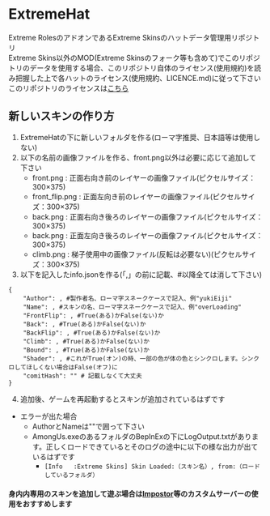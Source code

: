 # ExtremeHat
Extreme RolesのアドオンであるExtreme Skinsのハットデータ管理用リポジトリ<br>
Extreme Skins以外のMOD(Extreme Skinsのフォーク等も含めて)でこのリポジトリのデータを使用する場合、このリポジトリ自体のライセンス(使用規約)を読み把握した上で各ハットのライセンス(使用規約、LICENCE.md)に従って下さい<br>
このリポジトリのライセンスは[こちら](https://github.com/yukieiji/ExtremeHats/blob/main/LICENSE.md)

## 新しいスキンの作り方
1. ExtremeHatの下に新しいフォルダを作る(ローマ字推奨、日本語等は使用しない)
2. 以下の名前の画像ファイルを作る、front.png以外は必要に応じて追加して下さい
   - front.png : 正面右向き前のレイヤーの画像ファイル(ピクセルサイズ：300×375)
   - front_flip.png : 正面左向き前のレイヤーの画像ファイル(ピクセルサイズ：300×375)
   - back.png : 正面右向き後ろのレイヤーの画像ファイル(ピクセルサイズ：300×375)
   - back.png : 正面左向き後ろのレイヤーの画像ファイル(ピクセルサイズ：300×375)
   - climb.png : 梯子使用中の画像ファイル(反転は必要ない)(ピクセルサイズ：300×375)
3. 以下を記入したinfo.jsonを作る(「,」の前に記載、#以降全ては消して下さい)
```
{
    "Author": , #製作者名、ローマ字スネークケースで記入、例"yukiEiji"
    "Name": , #スキンの名、ローマ字スネークケースで記入、例"overLoading"
    "FrontFlip": , #True(ある)かFalse(ない)か
    "Back": , #True(ある)かFalse(ない)か
    "BackFlip": , #True(ある)かFalse(ない)か
    "Climb": , #True(ある)かFalse(ない)か
    "Bound": , #True(ある)かFalse(ない)か
    "Shader": , #これがTrue(オン)の時、一部の色が体の色とシンクロします。シンクロしてほしくない場合はFalse(オフ)に
    "comitHash": "" # 記載しなくて大丈夫
}
```
4. 追加後、ゲームを再起動するとスキンが追加されているはずです

- エラーが出た場合
  - AuthorとNameは""で囲って下さい
  - AmongUs.exeのあるフォルダのBepInExの下にLogOutput.txtがあります。正しくロードできているとそのログの途中に以下の様な出力が出ているはずです
    - ```[Info   :Extreme Skins] Skin Loaded:（スキン名）, from:（ロードしているフォルダ）```

#### 身内内専用のスキンを追加して遊ぶ場合は[Impostor](https://github.com/Impostor/Impostor)等のカスタムサーバーの使用をおすすめします
